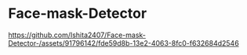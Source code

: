 # Face-mask-Detector


https://github.com/Ishita2407/Face-mask-Detector-/assets/91796142/fde59d8b-13e2-4063-8fc0-f632684d2546

